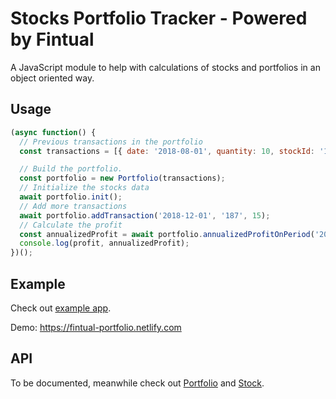 # Stocks Portfolio Tracker - Powered by Fintual

A JavaScript module to help with calculations of stocks and portfolios in an object oriented way.

## Usage

```js
(async function() {
  // Previous transactions in the portfolio
  const transactions = [{ date: '2018-08-01', quantity: 10, stockId: '187' }];

  // Build the portfolio.
  const portfolio = new Portfolio(transactions);
  // Initialize the stocks data
  await portfolio.init();
  // Add more transactions
  await portfolio.addTransaction('2018-12-01', '187', 15);
  // Calculate the profit
  const annualizedProfit = await portfolio.annualizedProfitOnPeriod('2018-08-01', '2018-12-01');
  console.log(profit, annualizedProfit);
})();
```

## Example
Check out [example app](/example_app).

Demo: https://fintual-portfolio.netlify.com

## API

To be documented, meanwhile check out [Portfolio](/src/Portfolio.js) and [Stock](/src/Stock.js).
